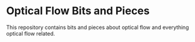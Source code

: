 # Optical Flow Bits and Pieces

This repository contains bits and pieces about optical flow and everything optical flow related.

